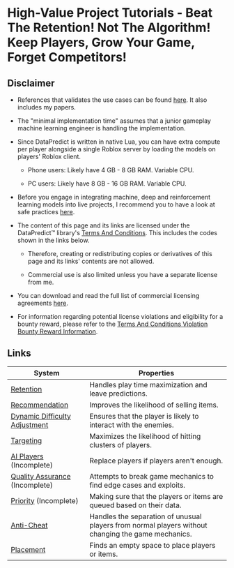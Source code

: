 # High-Value Project Tutorials - Beat The Retention! Not The Algorithm! Keep Players, Grow Your Game, Forget Competitors!

## Disclaimer

* References that validates the use cases can be found [here](HighValueProjectTutorials/References.md). It also includes my papers.

* The "minimal implementation time" assumes that a junior gameplay machine learning engineer is handling the implementation.

* Since DataPredict is written in native Lua, you can have extra compute per player alongside a single Roblox server by loading the models on players' Roblox client.

  * Phone users: Likely have 4 GB - 8 GB RAM. Variable CPU.
 
  * PC users: Likely have 8 GB - 16 GB RAM. Variable CPU.

* Before you engage in integrating machine, deep and reinforcement learning models into live projects, I recommend you to have a look at safe practices [here](HighValueProjectTutorials/SafePracticesForLiveProjects.md).

* The content of this page and its links are licensed under the DataPredict™ library's [Terms And Conditions](TermsAndConditions.md). This includes the codes shown in the links below.

  * Therefore, creating or redistributing copies or derivatives of this page and its links' contents are not allowed.

  * Commercial use is also limited unless you have a separate license from me.
  
* You can download and read the full list of commercial licensing agreements [here](https://github.com/AqwamCreates/DataPredict/blob/main/docs/DataPredictLibrariesLicensingAgreements.md).

* For information regarding potential license violations and eligibility for a bounty reward, please refer to the [Terms And Conditions Violation Bounty Reward Information](TermsAndConditionsViolationBountyRewardInformation.md).

## Links

| System                                                                                           | Properties                                                                                         |
|--------------------------------------------------------------------------------------------------|----------------------------------------------------------------------------------------------------|
| [Retention](HighValueProjectTutorials/RetentionSystems.md)                                       | Handles play time maximization and leave predictions.                                              |
| [Recommendation](HighValueProjectTutorials/RecommendationSystems.md)                             | Improves the likelihood of selling items.                                                          |
| [Dynamic Difficulty Adjustment](HighValueProjectTutorials/DynamicDifficultyAdjustmentSystems.md) | Ensures that the player is likely to interact with the enemies.                                    |
| [Targeting](HighValueProjectTutorials/TargetingSystems.md)                                       | Maximizes the likelihood of hitting clusters of players.                                           |
| [AI Players](HighValueProjectTutorials/AIPlayers.md) (Incomplete)                                | Replace players if players aren't enough.                                                          |
| [Quality Assurance](HighValueProjectTutorials/QualityAssurance.md) (Incomplete)                  | Attempts to break game mechanics to find edge cases and exploits.                                  |
| [Priority](HighValueProjectTutorials/PrioritySystems.md) (Incomplete)                            | Making sure that the players or items are queued based on their data.                              |
| [Anti-Cheat](HighValueProjectTutorials/AntiCheatSystems.md)                                      | Handles the separation of unusual players from normal players without changing the game mechanics. |
| [Placement](HighValueProjectTutorials/PlacementSystems.md)                                       | Finds an empty space to place players or items.                                                    |

